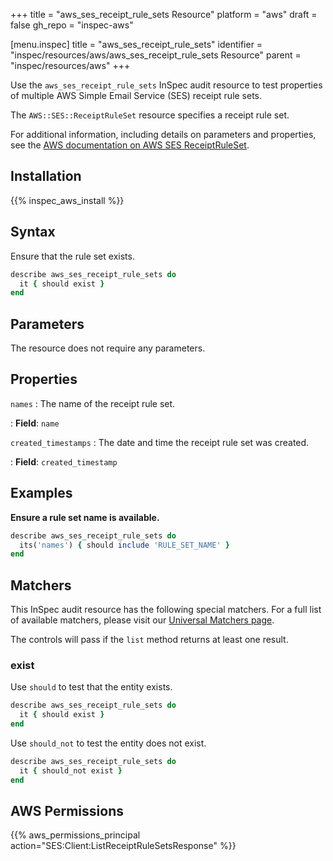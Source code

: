 +++
title = "aws_ses_receipt_rule_sets Resource"
platform = "aws"
draft = false
gh_repo = "inspec-aws"

[menu.inspec]
title = "aws_ses_receipt_rule_sets"
identifier = "inspec/resources/aws/aws_ses_receipt_rule_sets Resource"
parent = "inspec/resources/aws"
+++

Use the `aws_ses_receipt_rule_sets` InSpec audit resource to test properties of multiple AWS Simple Email Service (SES) receipt rule sets.

The `AWS::SES::ReceiptRuleSet` resource specifies a receipt rule set.

For additional information, including details on parameters and properties, see the [AWS documentation on AWS SES ReceiptRuleSet](https://docs.aws.amazon.com/AWSCloudFormation/latest/UserGuide/aws-resource-ses-receiptruleset.html).

## Installation

{{% inspec_aws_install %}}

## Syntax

Ensure that the rule set exists.

```ruby
describe aws_ses_receipt_rule_sets do
  it { should exist }
end
```

## Parameters

The resource does not require any parameters.

## Properties

`names`
: The name of the receipt rule set.

: **Field**: `name`

`created_timestamps`
: The date and time the receipt rule set was created.

: **Field**: `created_timestamp`

## Examples

**Ensure a rule set name is available.**

```ruby
describe aws_ses_receipt_rule_sets do
  its('names') { should include 'RULE_SET_NAME' }
end
```

## Matchers

This InSpec audit resource has the following special matchers. For a full list of available matchers, please visit our [Universal Matchers page](https://www.inspec.io/docs/reference/matchers/).

The controls will pass if the `list` method returns at least one result.

### exist

Use `should` to test that the entity exists.

```ruby
describe aws_ses_receipt_rule_sets do
  it { should exist }
end
```

Use `should_not` to test the entity does not exist.

```ruby
describe aws_ses_receipt_rule_sets do
  it { should_not exist }
end
```

## AWS Permissions

{{% aws_permissions_principal action="SES:Client:ListReceiptRuleSetsResponse" %}}

